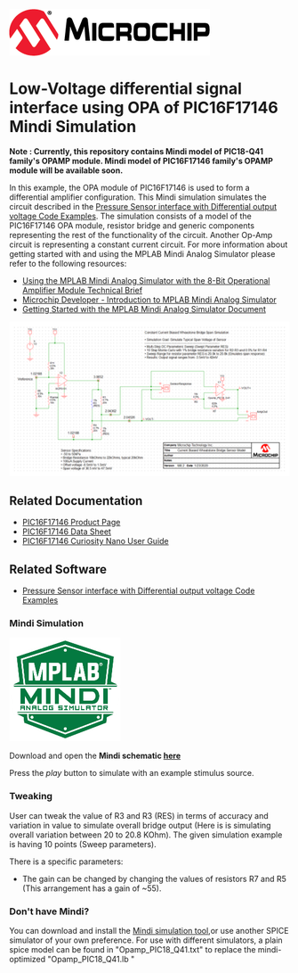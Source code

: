 ![Microchip logo](images/microchip.png)

# Low-Voltage differential signal interface using OPA of PIC16F17146 Mindi Simulation

**Note : Currently, this repository contains Mindi model of PIC18-Q41 family's OPAMP module. Mindi model of PIC16F17146 family's OPAMP module will be available soon.**

In this example, the OPA module of PIC16F17146 is used to form a differential amplifier configuration. This Mindi simulation simulates the circuit described in the [Pressure Sensor interface with Differential output voltage Code Examples](https://github.com/microchip-pic-avr-examples/pic16f17146-pressure-sensor-interface-mplab-mcc). The simulation consists of a model of the PIC16F17146 OPA module, resistor bridge and generic components representing the rest of the functionality of the circuit. Another Op-Amp circuit is representing a constant current circuit. For more information about getting started with and using the MPLAB Mindi Analog Simulator please refer to the following resources:
- [Using the MPLAB Mindi Analog Simulator with the 8-Bit Operational Amplifier Module Technical Brief](https://www.microchip.com/DS90003293)
- [Microchip Developer - Introduction to MPLAB Mindi Analog Simulator](https://www.microchipdeveloper.com/mindi:mindi-analog-simulator-introduction)
- [Getting Started with the MPLAB Mindi Analog Simulator Document](https://www.microchip.com/DS50002564)

![Circuit](images/ExampleCircuit.svg)

## Related Documentation

* [PIC16F17146 Product Page](https://www.microchip.com/product/PIC16F17146)
* [PIC16F17146 Data Sheet](https://www.microchip.com/DS40002343)
* [PIC16F17146 Curiosity Nano User Guide](https://www.microchip.com/)

## Related Software
* [Pressure Sensor interface with Differential output voltage Code Examples](https://github.com/microchip-pic-avr-examples/pic16f17146-pressure-sensor-interface-mplab-mcc)

### Mindi Simulation
![Mindi](images/mplab-mindi-analog-simulator.png)

Download and open the **Mindi schematic [here](https://github.com/microchip-pic-avr-examples/pic16f17146-differential-signal-interface-to-OPA-mindi/releases/latest)**

Press the _play_ button to simulate with an example stimulus source.

### Tweaking
User can tweak the value of R3 and R3 (RES) in terms of accuracy and variation in value to simulate overall bridge output (Here is is simulating overall variation between 20 to 20.8 KOhm). The given simulation example is having 10 points (Sweep parameters).

There is a specific parameters: 
* The gain can be changed by changing the values of resistors R7 and R5 (This arrangement has a gain of ~55). 

### Don't have Mindi?
You can download and install the [Mindi simulation tool](https://www.microchip.com/mplab/mplab-mindi),or use another SPICE simulator of your own preference. For use with different simulators, a plain spice model can be found in "Opamp_PIC18_Q41.txt" to replace the mindi-optimized "Opamp_PIC18_Q41.lb "